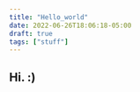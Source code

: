 ```yaml
---
title: "Hello_world"
date: 2022-06-26T18:06:18-05:00
draft: true
tags: ["stuff"]
---
```


## Hi. :)
